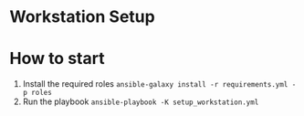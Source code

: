 # Workstation Setup

# How to start

1. Install the required roles `ansible-galaxy install -r requirements.yml -p roles`
2. Run the playbook `ansible-playbook -K setup_workstation.yml`
